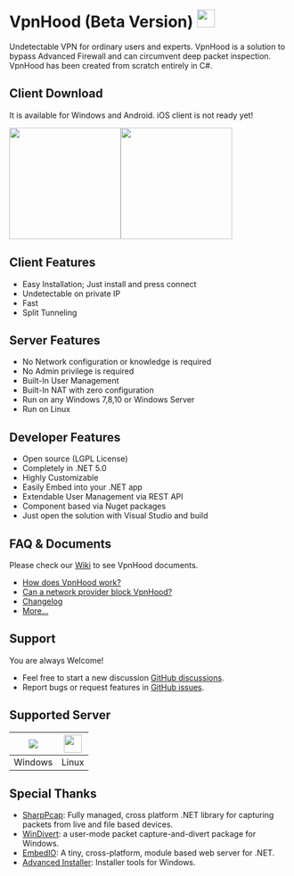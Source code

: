 
# VpnHood (Beta Version) <img src="https://github.com/vpnhood/VpnHood/wiki/images/logo-vpnhood.png" width="32">
Undetectable VPN for ordinary users and experts. VpnHood is a solution to bypass Advanced Firewall and can circumvent deep packet inspection. VpnHood has been created from scratch entirely in C#.

## Client Download
It is available for Windows and Android. iOS client is not ready yet!

<a href="https://play.google.com/store/apps/details?id=com.vpnhood.client.android"><img src="https://github.com/vpnhood/VpnHood/wiki/images/download-google-play.png" width="200"></a><a href="https://github.com/vpnhood/VpnHood/releases/latest/download/VpnHoodClient-Win.exe"><img src="https://github.com/vpnhood/VpnHood/wiki/images/download-win.png" width="200"></a>

## Client Features
* Easy Installation; Just install and press connect
* Undetectable on private IP
* Fast
* Split Tunneling

## Server Features
* No Network configuration or knowledge is required
* No Admin privilege is required
* Built-In User Management 
* Built-In NAT with zero configuration
* Run on any Windows 7,8,10 or Windows Server
* Run on Linux

## Developer Features
* Open source (LGPL License)
* Completely in .NET 5.0
* Highly Customizable
* Easily Embed into your .NET app
* Extendable User Management via REST API
* Component based via Nuget packages
* Just open the solution with Visual Studio and build

## FAQ & Documents
Please check our [Wiki](https://github.com/vpnhood/VpnHood/wiki) to see VpnHood documents.

* [How does VpnHood work?](https://github.com/vpnhood/VpnHood/wiki/How-does-VpnHood-work)
* [Can a network provider block VpnHood?](https://github.com/vpnhood/VpnHood/wiki/Can-a-network-provider-block-VpnHood)
* [Changelog](CHANGELOG.md)
* [More...](https://github.com/vpnhood/VpnHood/wiki)

## Support
You are always Welcome!
* Feel free to start a new discussion [GitHub discussions](https://github.com/vpnhood/VpnHood/discussions).
* Report bugs or request features in [GitHub issues](https://github.com/vpnhood/VpnHood/issues).

## Supported Server
<a href="#"><img src="https://github.com/vpnhood/VpnHood/wiki/images/logo-win.png"></a>|<a href="#"><img src="https://github.com/vpnhood/VpnHood/wiki/images/logo-linux.png" width="32" height="32"></a>
 -- | --
Windows|Linux

## Special Thanks
* [SharpPcap](https://github.com/unosquare/embedio): Fully managed, cross platform .NET library for capturing packets from live and file based devices.
* [WinDivert](https://reqrypt.org/windivert.html): a user-mode packet capture-and-divert package for Windows.
* [EmbedIO](https://github.com/unosquare/embedio): A tiny, cross-platform, module based web server for .NET.
* [Advanced Installer](https://www.advancedinstaller.com): Installer tools for Windows.


